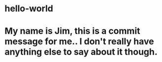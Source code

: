 # hello-world
# My name is Jim, this is a commit message for me.. I don't really have anything else to say about it though.
